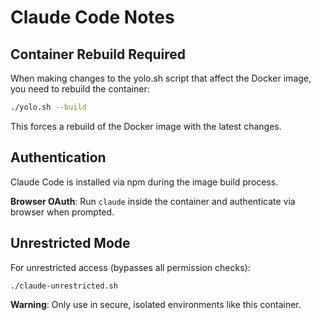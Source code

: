 # Claude Code Notes

## Container Rebuild Required

When making changes to the yolo.sh script that affect the Docker image, you need to rebuild the container:

```bash
./yolo.sh --build
```

This forces a rebuild of the Docker image with the latest changes.

## Authentication

Claude Code is installed via npm during the image build process.

**Browser OAuth**: Run `claude` inside the container and authenticate via browser when prompted.

## Unrestricted Mode

For unrestricted access (bypasses all permission checks):
```bash
./claude-unrestricted.sh
```

**Warning**: Only use in secure, isolated environments like this container.